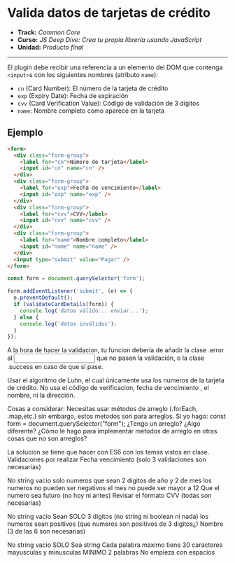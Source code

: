 # Valida datos de tarjetas de crédito

* **Track:** _Common Core_
* **Curso:** _JS Deep Dive: Crea tu propia librería usando JavaScript_
* **Unidad:** _Producto final_

***

El plugin debe recibir una referencia a un elemento del DOM que contenga
`<input>`s con los siguientes nombres (atributo `name`):

* `cn` (Card Number): El número de la tarjeta de crédito
* `exp` (Expiry Date): Fecha de expiración
* `cvv` (Card Verification Value): Código de validación de 3 dígitos
* `name`: Nombre completo como aparece en la tarjeta

## Ejemplo

```html
<form>
  <div class="form-group">
    <label for="cn">Número de tarjeta</label>
    <input id="cn" name="cn" />
  </div>
  <div class="form-group">
    <label for="exp">Fecha de vencimiento</label>
    <input id="exp" name="exp" />
  </div>
  <div class="form-group">
    <label for="cvv">CVV</label>
    <input id="cvv" name="cvv" />
  </div>
  <div class="form-group">
    <label for="name">Nombre completo</label>
    <input id="name" name="name" />
  </div>
  <input type="submit" value="Pagar" />
</form>
```

```js
const form = document.querySelector('form');

form.addEventListener('submit', (e) => {
  e.preventDefault();
  if (validateCardDetails(form)) {
    console.log('datos válido... enviar...');
  } else {
    console.log('datos inválidos');
  }
});
```

A la hora de hacer la validacion, tu funcion debería de añadir la clase .error al <input> que no pasen la validación, o la clase .success en caso de que sí pase.

Usar el algoritmo de Luhn, el cual únicamente usa los numeros de la tarjeta de crédito. No usa el código de verificacion, fecha de vencimiento , el nombre, ni la dirección.

Cosas a considerar:
Necesitas usar métodos de arreglo (.forEach, .map,etc.) sin embargo, estos metodos son para arreglos. Si yo hago:
const form = document.querySelector("form");
¿Tengo un arreglo? ¿Algo diferente? ¿Cómo le hago para implementar metodos de arreglo en otras cosas que no son arreglos?

La solucion se tiene que hacer con ES6 con los temas vistos en clase.
Validaciones por realizar
Fecha vencimiento (solo 3 validaciones son necesarias)

No string vacio
solo numeros
que sean 2 digitos de año y 2 de mes
los numeros no pueden ser negativos
el mes no puede ser mayor a 12
Que el numero sea futuro (no hoy ni antes)
Revisar el formato
CVV (todas son necesarias)

No string vacio
Sean SOLO 3 digitos (no string ni boolean ni nada)
los numeros sean positivos (que numeros son positivos de 3 digitos¿)
Nombre (3 de las 6 son necesarias)

No string vacio
SOLO Sea string
Cada palabra maximo tiene 30 caracteres
mayusculas y minusculas
MINIMO 2 palabras
No empieza con espacios
